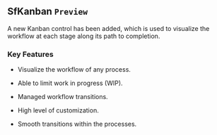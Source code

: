 ## SfKanban `Preview`

A new Kanban control has been added, which is used to visualize the workflow at each stage along its path to completion. 

### Key Features

* Visualize the workflow of any process.

* Able to limit work in progress (WIP).

* Managed workflow transitions.

* High level of customization.

* Smooth transitions within the processes.

